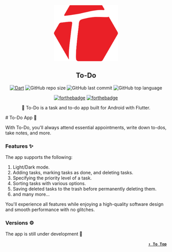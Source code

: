 <div align="center">

<img src="https://github.com/Hossam-Sayed/fancy-todo-app/blob/master/to_do_logo.svg" width="200"/>

## To-Do

[![Dart](https://github.com/Hossam-Sayed/fancy-todo-app/actions/workflows/dart.yml/badge.svg)](https://github.com/Hossam-Sayed/fancy-todo-app/actions/workflows/dart.yml) ![GitHub repo size](https://img.shields.io/github/repo-size/Hossam-Sayed/fancy-todo-app) ![GitHub last commit](https://img.shields.io/github/last-commit/Hossam-Sayed/fancy-todo-app) ![GitHub top language](https://img.shields.io/github/languages/top/Hossam-Sayed/fancy-todo-app)

[![forthebadge](https://forthebadge.com/images/badges/built-with-love.svg)](https://forthebadge.com) [![forthebadge](https://forthebadge.com/images/badges/built-for-android.svg)](https://forthebadge.com)


📝 To-Do is a task and to-do app built for Android with Flutter.
</div>
<!-- 
<div align=right>

**[`↑ To Top`](#top)**
</div>
-->
# To-Do App 📝

With To-Do, you'll always attend essential appointments, write down to-dos, take notes, and more.

### Features :sparkles:

The app supports the following:
1. Light/Dark mode.
2. Adding tasks, marking tasks as done, and deleting tasks.
3. Specifying the priority level of a task.
4. Sorting tasks with various options.
5. Saving deleted tasks to the trash before permanently deleting them.
6. and many more...

You'll experience all features while enjoying a high-quality software design and smooth performance with no glitches.

  
### Versions ⚙

The app is still under development 🚧

<div align=right>

**[`↑ To Top`](#top)**
</div>
